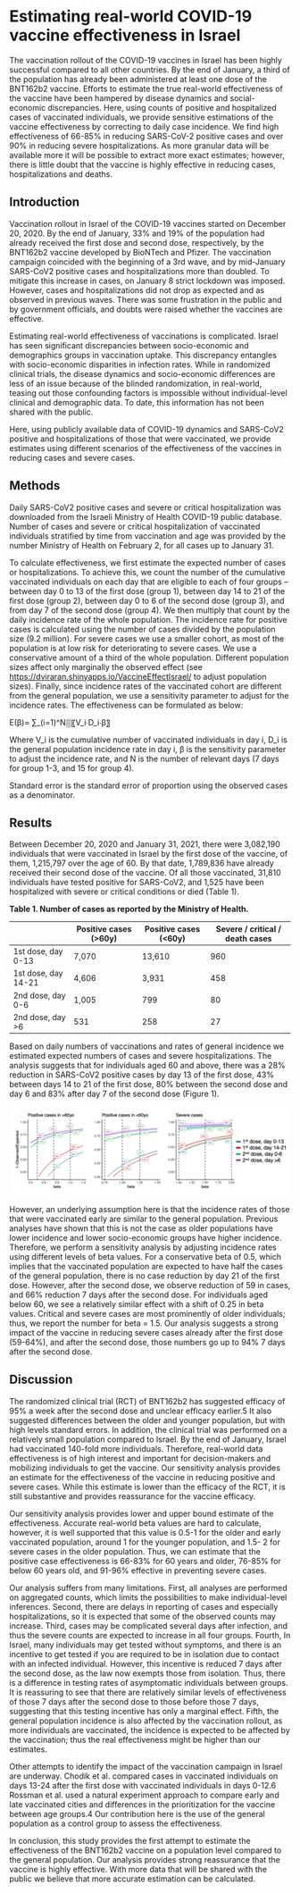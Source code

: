 # Estimating real-world COVID-19 vaccine effectiveness in Israel

The vaccination rollout of the COVID-19 vaccines in Israel has been highly successful compared to all other countries. 
By the end of January, a third of the population has already been administered at least one dose of the BNT162b2 vaccine. 
Efforts to estimate the true real-world effectiveness of the vaccine have been hampered by disease dynamics and social-economic discrepancies. 
Here, using counts of positive and hospitalized cases of vaccinated individuals, we provide sensitive estimations of the vaccine effectiveness by 
correcting to daily case incidence. We find high effectiveness of 66-85% in reducing SARS-CoV-2 positive cases and over 90% in reducing severe 
hospitalizations. As more granular data will be available more it will be possible to extract more exact estimates; however, 
there is little doubt that the vaccine is highly effective in reducing cases, hospitalizations and deaths.

## Introduction

Vaccination rollout in Israel of the COVID-19 vaccines started on December 20, 2020. By the end of January, 33% and 19% of the population had 
already received the first dose and second dose, respectively, by the BNT162b2 vaccine developed by BioNTech and Pfizer. The vaccination campaign 
coincided with the beginning of a 3rd wave, and by mid-January SARS-CoV2 positive cases and hospitalizations more than doubled. To mitigate this 
increase in cases, on January 8 strict lockdown was imposed. However, cases and hospitalizations did not drop as expected and as observed in previous waves. 
There was some frustration in the public and by government officials, and doubts were raised whether the vaccines are effective.
 
Estimating real-world effectiveness of vaccinations is complicated. Israel has seen significant discrepancies between socio-economic and demographics 
groups in vaccination uptake. This discrepancy entangles with socio-economic disparities in infection rates. While in randomized clinical trials, 
the disease dynamics and socio-economic differences are less of an issue because of the blinded randomization, in real-world, teasing out those 
confounding factors is impossible without individual-level clinical and demographic data. To date, this information has not been shared with the public.
 
Here, using publicly available data of COVID-19 dynamics and SARS-CoV2 positive and hospitalizations of those that were vaccinated, we provide 
estimates using different scenarios of the effectiveness of the vaccines in reducing cases and severe cases.

## Methods

Daily SARS-CoV2 positive cases and severe or critical hospitalization was downloaded from the Israeli Ministry of Health COVID-19 public database.
Number of cases and severe or critical hospitalization of vaccinated individuals stratified by time from vaccination and age was provided by the number 
Ministry of Health on February 2, for all cases up to January 31.


To calculate effectiveness, we first estimate the expected number of cases or hospitalizations. To achieve this, we count the number of the cumulative 
vaccinated individuals on each day that are eligible to each of four groups – between day 0 to 13 of the first dose (group 1), between day 14 to 21 of the 
first dose (group 2), between day 0 to 6 of the second dose (group 3), and from day 7 of the second dose (group 4). We then multiply that count by the daily 
incidence rate of the whole population. The incidence rate for positive cases is calculated using the number of cases divided by the population size (9.2 million). 
For severe cases we use a smaller cohort, as most of the population is at low risk for deteriorating to severe cases. We use a conservative amount of a 
third of the whole population. Different population sizes affect only marginally the observed effect (see https://dviraran.shinyapps.io/VaccineEffectIsrael/ 
to adjust population sizes). Finally, since incidence rates of the vaccinated cohort are different from the general population, we use a sensitivity parameter 
to adjust for the incidence rates. The effectiveness can be formulated as below:

E(β)= ∑_(i=1)^N▒〖V_i∙D_i∙β〗

Where V_i is the cumulative number of vaccinated individuals in day i, D_i  is the general population incidence rate in day i, β is the sensitivity parameter to adjust the incidence rate, and N is the number of relevant days (7 days for group 1-3, and 15 for group 4).

Standard error is the standard error of proportion using the observed cases as a denominator.

## Results

Between December 20, 2020 and January 31, 2021, there were 3,082,190 individuals that were vaccinated in Israel by the first dose of the vaccine, of them, 
1,215,797 over the age of 60. By that date, 1,789,836 have already received their second dose of the vaccine. Of all those vaccinated, 31,810 
individuals have tested positive for SARS-CoV2, and 1,525 have been hospitalized with severe or critical conditions or died (Table 1).

**Table 1. Number of cases as reported by the Ministry of Health.**

|                     | Positive cases (>60y) | Positive cases (<60y) | Severe / critical / death cases |
|---------------------|-----------------------|-----------------------|---------------------------------|
| 1st dose, day 0-13  | 7,070                 | 13,610                | 960                             |
| 1st dose, day 14-21 | 4,606                 | 3,931                 | 458                             |
| 2nd dose, day 0-6   | 1,005                 | 799                   | 80                              |
| 2nd dose, day >6    | 531                   | 258                   | 27                              |


Based on daily numbers of vaccinations and rates of general incidence we estimated expected numbers of cases and severe hospitalizations. 
The analysis suggests that for individuals aged 60 and above, there was a 28% reduction in SARS-CoV2 positive cases by day 13 of the first dose, 
43% between days 14 to 21 of the first dose, 80% between the second dose and day 6 and 83% after day 7 of the second dose (Figure 1).

![alt text](https://github.com/dviraran/covid_analyses/blob/master/figure1.jpg)

However, an underlying assumption here is that the incidence rates of those that were vaccinated early are similar to the general population. 
Previous analyses have shown that this is not the case as older populations have lower incidence and lower socio-economic groups have higher 
incidence. Therefore, we perform a sensitivity analysis by adjusting incidence rates using different levels of beta values. 
For a conservative beta of 0.5, which implies that the vaccinated population are expected to have half the cases of the general population, 
there is no case reduction by day 21 of the first dose. However, after the second dose, we observe reduction of 59 in cases, and 66% reduction 
7 days after the second dose. For individuals aged below 60, we see a relatively similar effect with a shift of 0.25 in beta values. 
Critical and severe cases are most prominently of older individuals; thus, we report the number for beta = 1.5. Our analysis suggests a strong 
impact of the vaccine in reducing severe cases already after the first dose (59-64%), and  after the second dose, those numbers go up to 94% 7 
days after the second dose.

## Discussion

The randomized clinical trial (RCT) of BNT162b2 has suggested efficacy of 95% a week after the second dose and unclear efficacy earlier.5 It also suggested differences between the older and younger population, but with high levels standard errors. In addition, the clinical trial was performed on a relatively small population compared to Israel. By the end of January, Israel had vaccinated 140-fold more individuals. Therefore, real-world data effectiveness is of high interest and important for decision-makers and mobilizing individuals to get the vaccine. Our sensitivity analysis provides an estimate for the effectiveness of the vaccine in reducing positive and severe cases. While this estimate is lower than the efficacy of the RCT, it is still substantive and provides reassurance for the vaccine efficacy. 

Our sensitivity analysis provides lower and upper bound estimate of the effectiveness. Accurate real-world beta values are hard to calculate, however, it is well supported that this value is 0.5-1 for the older and early vaccinated population, around 1 for the younger population, and 1.5- 2 for severe cases in the older population. Thus, we can estimate that the positive case effectiveness is 66-83% for 60 years and older, 76-85% for below 60 years old, and 91-96% effective in preventing severe cases.

Our analysis suffers from many limitations. First, all analyses are performed on aggregated counts, which limits the possibilities to make individual-level inferences. Second, there are delays in reporting of cases and especially hospitalizations, so it is expected that some of the observed counts may increase. Third, cases may be complicated several days after infection, and thus the severe counts are expected to increase in all four groups. Fourth, In Israel, many individuals may get tested without symptoms, and there is an incentive to get tested if you are required to be in isolation due to contact with an infected individual. However, this incentive is reduced 7 days after the second dose, as the law now exempts those from isolation. Thus, there is a difference in testing rates of asymptomatic individuals between groups. It is reassuring to see that there are relatively similar levels of effectiveness of those 7 days after the second dose to those before those 7 days, suggesting that this testing incentive has only a marginal effect. Fifth, the general population incidence is also affected by the vaccination rollout, as more individuals are vaccinated, the incidence is expected to be affected by the vaccination; thus the real effectiveness might be higher than our estimates.

Other attempts to identify the impact of the vaccination campaign in Israel are underway. Chodik et al. compared cases in vaccinated individuals on days 13-24 after the first dose with vaccinated individuals in days 0-12.6 Rossman et al. used a natural experiment approach to compare early and late vaccinated cities and differences in the prioritization for the vaccine between age groups.4 Our contribution here is the use of the general population as a control group to assess the effectiveness. 

In conclusion, this study provides the first attempt to estimate the effectiveness of the BNT162b2 vaccine on a population level compared to the general population. Our analysis provides strong reassurance that the vaccine is highly effective. With more data that will be shared with the public we believe that more accurate estimation can be calculated.



